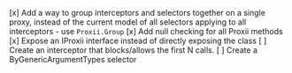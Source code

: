 [x] Add a way to group interceptors and selectors together on a single proxy, instead of the current model of all selectors applying to all interceptors - use `Proxii.Group`
[x] Add null checking for all Proxii methods
[x] Expose an IProxii<T> interface instead of directly exposing the class
[ ] Create an interceptor that blocks/allows the first N calls.
[ ] Create a ByGenericArgumentTypes selector

